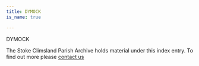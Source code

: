 ```yaml
---
title: DYMOCK
is_name: true

---
```


DYMOCK


The Stoke Climsland Parish Archive holds material under this index entry. To find out more please [contact us](/contact/)
